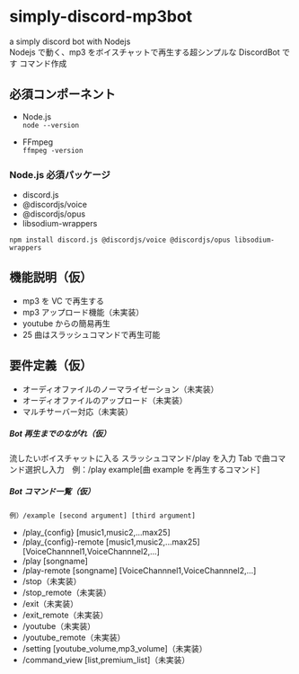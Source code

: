 # simply-discord-mp3bot

a simply discord bot with Nodejs  
Nodejs で動く、mp3 をボイスチャットで再生する超シンプルな DiscordBot です
コマンド作成
## 必須コンポーネント

- Node.js  
  `node --version`

- FFmpeg  
  `ffmpeg -version`

### Node.js 必須パッケージ

- discord.js
- @discordjs/voice
- @discordjs/opus
- libsodium-wrappers

`npm install discord.js @discordjs/voice @discordjs/opus libsodium-wrappers`

## 機能説明（仮）

- mp3 を VC で再生する
- mp3 アップロード機能（未実装）
- youtube からの簡易再生
- 25 曲はスラッシュコマンドで再生可能

## 要件定義（仮）

- オーディオファイルのノーマライゼーション（未実装）
- オーディオファイルのアップロード（未実装）
- マルチサーバー対応（未実装）

##### Bot 再生までのながれ（仮）

流したいボイスチャットに入る
スラッシュコマンド/play を入力
Tab で曲コマンド選択し入力　例：/play example[曲 example を再生するコマンド]

##### Bot コマンド一覧（仮）

`例）/example [second argument] [third argument]`

- /play_{config} [music1,music2,...max25]
- /play_{config}-remote [music1,music2,...max25] [VoiceChannnel1,VoiceChannnel2,...]
- /play [songname]
- /play-remote [songname] [VoiceChannnel1,VoiceChannnel2,...]
- /stop（未実装）
- /stop_remote（未実装）
- /exit（未実装）
- /exit_remote（未実装）
- /youtube（未実装）
- /youtube_remote（未実装）
- /setting [youtube_volume,mp3_volume]（未実装）
- /command_view [list,premium_list]（未実装）
